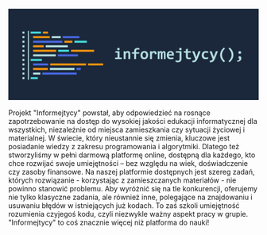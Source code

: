 
![Logo banner](./informejtycy-logo-banner.png)

Projekt "Informejtycy" powstał, aby odpowiedzieć na rosnące zapotrzebowanie na dostęp do wysokiej jakości edukacji informatycznej dla wszystkich, niezależnie od miejsca zamieszkania czy sytuacji życiowej i materialnej. W świecie, który nieustannie się zmienia, kluczowe jest posiadanie wiedzy z zakresu programowania i algorytmiki. Dlatego też stworzyliśmy w pełni darmową platformę online, dostępną dla każdego, kto chce rozwijać swoje umiejętności – bez względu na wiek, doświadczenie czy zasoby finansowe. Na naszej platformie dostępnych jest szereg zadań, których rozwiązanie - korzystając z zamieszczanych materiałów - nie powinno stanowić problemu. Aby wyróżnić się na tle konkurencji, oferujemy nie tylko klasyczne zadania, ale również inne, polegające na znajdowaniu i usuwaniu błędów w istniejących już kodach. To zaś szkoli umiejętność rozumienia czyjegoś kodu, czyli niezwykle ważny aspekt pracy w grupie. "Informejtycy" to coś znacznie więcej niż platforma do nauki!
